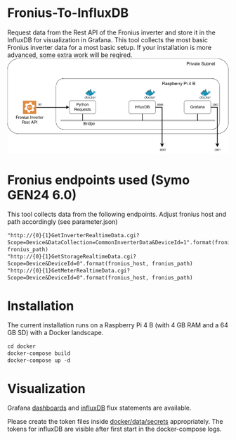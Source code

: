 # Fronius-To-InfluxDB

Request data from the Rest API of the Fronius inverter and store it in the 
InfluxDB for visualization in Grafana. This tool collects the most basic 
Fronius inverter data for a most basic setup. If your installation is 
more advanced, some extra work will be reqired. 
![Architecture](pics/FroniusAPP.png)


# Fronius endpoints used (Symo GEN24 6.0)
This tool collects data from the following endpoints. 
Adjust fronius host and path accordingly (see parameter.json)

    "http://{0}{1}GetInverterRealtimeData.cgi?Scope=Device&DataCollection=CommonInverterData&DeviceId=1".format(fronius_host, fronius_path)
    "http://{0}{1}GetStorageRealtimeData.cgi?Scope=Device&DeviceId=0".format(fronius_host, fronius_path)
    "http://{0}{1}GetMeterRealtimeData.cgi?Scope=Device&DeviceId=0".format(fronius_host, fronius_path)

# Installation 
The current installation runs on a Raspberry Pi 4 B (with 4 GB RAM and a 64 GB SD)
with a Docker landscape. 

    cd docker
    docker-compose build
    docker-compose up -d

# Visualization
Grafana 
[dashboards](https://github.com/Tamburasca/fronius2influx/blob/833969887f417cd0a51fba7c583c9fab22594d61/docker/data/grafana/etc/grafana/provisioning/dashboards) 
and 
[influxDB](https://github.com/Tamburasca/fronius2influx/blob/833969887f417cd0a51fba7c583c9fab22594d61/docker/data/influxdb2/explorer) flux statements are available. 

Please create the token files inside 
[docker/data/secrets](https://github.com/Tamburasca/fronius2influx/blob/426322986a35a77106e53a78811118613b7ca29a/docker/data/secrets) 
appropriately. The tokens for influxDB are visible after first start in the 
docker-compose logs.
